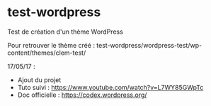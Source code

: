 # test-wordpress
Test de création d'un thème WordPress

Pour retrouver le thème créé : test-wordpress/wordpress-test/wp-content/themes/clem-test/

17/05/17 : 
- Ajout du projet 
- Tuto suivi : https://www.youtube.com/watch?v=L7WY85GWpTc
- Doc officielle : https://codex.wordpress.org/
